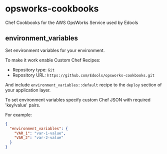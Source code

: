 opsworks-cookbooks
==================

Chef Cookbooks for the AWS OpsWorks Service used by Edools

## environment_variables

Set environment variables for your environment.

To make it work enable Custom Chef Recipes:
- Repository type: `Git`
- Repository URL: `https://github.com/Edools/opsworks-cookbooks.git`

And include `environment_variables::default` recipe to the `deploy` section of your application layer.

To set environment variables specify custom Chef JSON with required 'key/value' pairs.

For example:
```json
{
  "environment_variables": {
    "VAR_1": "var-1-value",
    "VAR_2": "var-2-value"
  }
}
```
